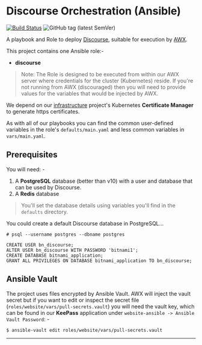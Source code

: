 # Discourse Orchestration (Ansible)

[![Build Status](https://travis-ci.com/InformaticsMatters/discourse-ansible.svg?branch=master)](https://travis-ci.com/InformaticsMatters/discourse-ansible)
![GitHub tag (latest SemVer)](https://img.shields.io/github/v/tag/informaticsmatters/discourse-ansible)

A playbook and Role to deploy [Discourse], suitable for execution by
[AWX].

This project contains one Ansible role:-

*   **discourse**

>   Note: The Role is designed to be executed from within our AWX server
    where credentials for the cluster (Kubernetes) reside. If you're not
    running from AWX (discouraged) then you will need to provide
    values for the variables that would be injected by AWX.

We depend on our [infrastructure] project's Kubernetes
**Certificate Manager** to generate https certificates.

As with all of our playbooks you can find the common user-defined variables
in the role's `defaults/main.yaml` and less common variables in
`vars/main.yaml`.

## Prerequisites
You will need: -

1.  A **PostgreSQL** database (better than v10) with a user
    and database that can be used by Discourse.
2.  A **Redis** database

>   You'll set the database details using variables you'll find in
    the `defaults` directory.

You could create a default Discourse database in PostgreSQL...

    # psql --username postgres --dbname postgres
    
    CREATE USER bn_discourse;
    ALTER USER bn_discourse WITH PASSWORD 'bitnami1';
    CREATE DATABASE bitnami_application;
    GRANT ALL PRIVILEGES ON DATABASE bitnami_application TO bn_discourse;

## Ansible Vault
The project uses files encrypted by Ansible Vault. AWX will inject
the vault secret but if you want to edit or inspect the secret file
(`roles/website/vars/pull-secrets.vault`) you will need
the vault key, which can be found in our **KeePass** application under
`website-ansible -> Ansible Vault Password`: -

    $ ansible-vault edit roles/website/vars/pull-secrets.vault

---

[awx]: https://github.com/ansible/awx
[discourse]: https://www.discourse.org
[infrastructure]: https://github.com/InformaticsMatters/ansible-infrastructure
